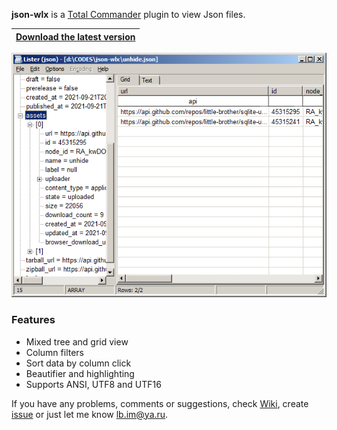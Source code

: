 **json-wlx** is a [Total Commander](https://www.ghisler.com/) plugin to view Json files.

|[**Download the latest version**](https://github.com/little-brother/json-wlx/releases/latest/download/json-wlx.zip)|
|-------------------------------------------------------------------------------------------|

![View](json-wlx.png)

### Features
* Mixed tree and grid view
* Column filters
* Sort data by column click
* Beautifier and highlighting
* Supports ANSI, UTF8 and UTF16

If you have any problems, comments or suggestions, check [Wiki](https://github.com/little-brother/json-wlx/wiki), create [issue](https://github.com/little-brother/json-wlx/issues) or just let me know <a href="mailto:lb.im@ya.ru?subject=json-wlx">lb.im@ya.ru</a>.